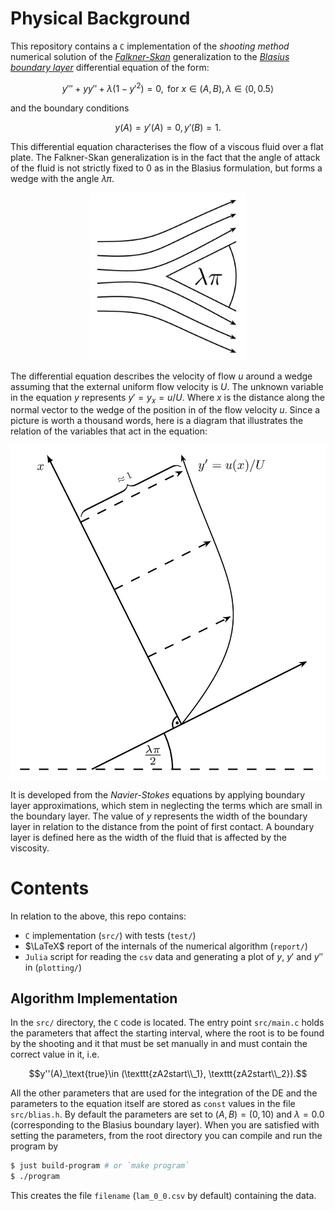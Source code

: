# Physical Background

This repository contains a `C` implementation of the _shooting method_ numerical solution of the
[_Falkner-Skan_](https://en.wikipedia.org/wiki/Falkner–Skan_boundary_layer) 
generalization to the 
[_Blasius boundary layer_](https://en.wikipedia.org/wiki/Blasius_boundary_layer)
differential equation of the form:
```math
y''' + y y'' + \lambda \left( 1 - y'^{2} \right)  = 0, \text{ for } x \in (A, B), \lambda \in \langle 0, 0.5 \rangle
```
and the boundary conditions
```math
 y(A) = y'(A) = 0, y'(B) = 1.
```

This differential equation characterises the flow of a viscous fluid over a flat plate. The Falkner-Skan generalization is in  the fact that the angle of attack of the fluid is not strictly fixed to $0$ as in the Blasius formulation, but forms a wedge with the angle $\lambda \pi$.
<p align="center">
    <img src="static/wedge.png" alt="A wedge over which a flow of fluid is illustrated by two arrows copying the boundary" width="250" />
</p>

The differential equation describes the velocity of flow $u$ around a wedge assuming that the external uniform flow velocity
is $U$. The unknown variable in the equation $y$ represents $y' = y_x = u/U$. Where $x$ is the distance along the normal
vector to the wedge of the position in of the flow velocity $u$. Since a picture is worth a thousand words, here is
a diagram that illustrates the relation of the variables that act in the equation:

<p align="center">
    <img src="static/flow_profile.png" alt="A diagram that illustrates the relation of the variables that act in the equation Falkner-Skan boundary layer differential equation" width="600" />
</p>

It is developed from the _Navier-Stokes_ equations by applying boundary layer approximations, which stem in neglecting
the terms which are small in the boundary layer.
The value of $y$ represents the width of the boundary layer in relation to the distance from the point of first
contact. 
A boundary layer is defined here as the width of the fluid that is affected by the viscosity.

# Contents

In relation to the above, this repo contains:

- `C` implementation (`src/`) with tests (`test/`)
- $\LaTeX$ report of the internals of the numerical algorithm (`report/`)
- `Julia` script for reading the `csv` data and generating a plot of $y$, $y'$ and $y''$ in (`plotting/`)


## Algorithm Implementation 

In the `src/` directory, the `C` code is located. The entry point `src/main.c` holds the parameters that affect the
    starting interval, where the root is to be found by the shooting and it that must be set manually in and must 
    contain the correct value in it, i.e. 

$$y''(A)_\text{true}\in (\texttt{zA2start\\_1}, \texttt{zA2start\\_2}).$$

All the other parameters that are used for the integration of the DE and the parameters to the equation itself are
    stored as `const` values in the file `src/blias.h`.
By default the parameters are set to $(A, B)  = (0, 10)$ and $\lambda = 0.0$ (corresponding to the Blasius boundary 
    layer).
When you are satisfied with setting the parameters, from the root directory you can compile and run the program by

```bash
$ just build-program # or `make program`
$ ./program
```
This creates the file `filename` (`lam_0_0.csv` by default) containing the data.
